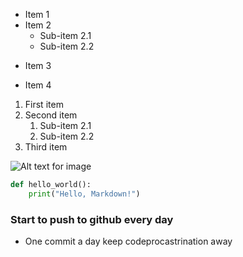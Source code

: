 * Item 1
* Item 2
    * Sub-item 2.1
    * Sub-item 2.2
- Item 3
+ Item 4

1. First item
2. Second item
    1. Sub-item 2.1
    2. Sub-item 2.2
3. Third item


![Alt text for image](https://www.google.com/images/branding/googlelogo/1x/googlelogo_color_272x92dp.png)

```python
def hello_world():
    print("Hello, Markdown!")
```

### Start to push to github  every day
  - One commit a day keep codeprocastrination away

